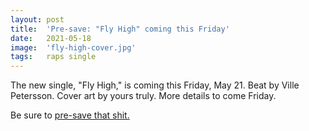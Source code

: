 ```yaml
---
layout: post
title:  'Pre-save: "Fly High" coming this Friday'
date:   2021-05-18
image:  'fly-high-cover.jpg'
tags:   raps single 
---
```


The new single, "Fly High," is coming this Friday, May 21. Beat by Ville Petersson. Cover art by yours truly. More details to come Friday.

Be sure to [pre-save that shit.](https://distrokid.com/hyperfollow/dylanhand/fly-high)

